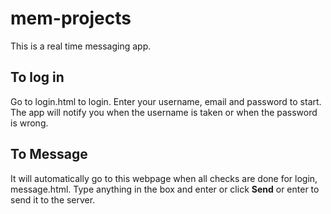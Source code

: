 # mem-projects
This is a real time messaging app.
## To log in
Go to login.html to login. Enter your username, email and password to start. The app will notify you when the username is taken or when the password is wrong.
## To Message
It will automatically go to this webpage when all checks are done for login, message.html. Type anything in the box and enter or click **Send** or enter to send it to the server.
